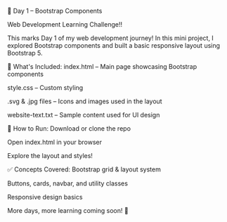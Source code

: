 📘 Day 1 – Bootstrap Components

Web Development Learning Challenge!!

This marks Day 1 of my web development journey! In this mini project, I explored Bootstrap components and built a basic responsive layout using Bootstrap 5.

📂 What's Included:
index.html – Main page showcasing Bootstrap components

style.css – Custom styling

.svg & .jpg files – Icons and images used in the layout

website-text.txt – Sample content used for UI design

🚀 How to Run:
Download or clone the repo

Open index.html in your browser

Explore the layout and styles!

✅ Concepts Covered:
Bootstrap grid & layout system

Buttons, cards, navbar, and utility classes

Responsive design basics

More days, more learning coming soon! 🌱